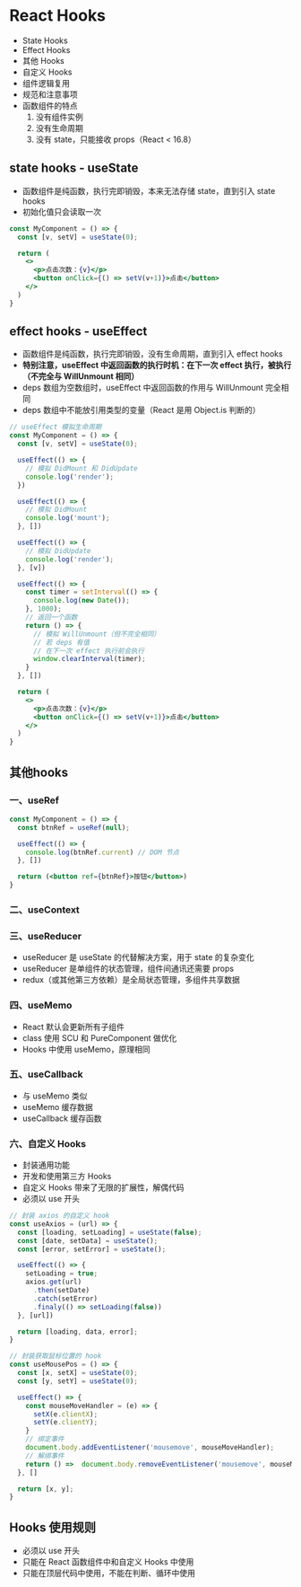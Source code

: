 # React Hooks
* State Hooks
* Effect Hooks
* 其他 Hooks
* 自定义 Hooks
* 组件逻辑复用
* 规范和注意事项
* 函数组件的特点
  1. 没有组件实例
  2. 没有生命周期
  3. 没有 state，只能接收 props（React < 16.8）

## state hooks - useState
* 函数组件是纯函数，执行完即销毁，本来无法存储 state，直到引入 state hooks
* 初始化值只会读取一次
```jsx
const MyComponent = () => {
  const [v, setV] = useState(0);

  return (
    <>
      <p>点击次数：{v}</p>
      <button onClick={() => setV(v+1)}>点击</button>
    </>
  )
}
```

## effect hooks - useEffect
* 函数组件是纯函数，执行完即销毁，没有生命周期，直到引入 effect hooks
* **特别注意，useEffect 中返回函数的执行时机：在下一次 effect 执行，被执行（不完全与 WillUnmount 相同）**
* deps 数组为空数组时，useEffect 中返回函数的作用与 WillUnmount 完全相同
* deps 数组中不能放引用类型的变量（React 是用 Object.is 判断的）
```jsx
// useEffect 模拟生命周期
const MyComponent = () => {
  const [v, setV] = useState(0);

  useEffect(() => {
    // 模拟 DidMount 和 DidUpdate
    console.log('render');
  })

  useEffect(() => {
    // 模拟 DidMount
    console.log('mount');
  }, [])

  useEffect(() => {
    // 模拟 DidUpdate
    console.log('render');
  }, [v])

  useEffect(() => {
    const timer = setInterval(() => {
      console.log(new Date());
    }, 1000);
    // 返回一个函数
    return () => {
      // 模拟 WillUnmount（但不完全相同）
      // 若 deps 有值
      // 在下一次 effect 执行前会执行
      window.clearInterval(timer);
    }
  }, [])

  return (
    <>
      <p>点击次数：{v}</p>
      <button onClick={() => setV(v+1)}>点击</button>
    </>
  )
}
```

## 其他hooks
### 一、useRef
```jsx
const MyComponent = () => {
  const btnRef = useRef(null);

  useEffect(() => {
    console.log(btnRef.current) // DOM 节点
  }, [])

  return (<button ref={btnRef}>按钮</button>)
}
```
### 二、useContext
### 三、useReducer
* useReducer 是 useState 的代替解决方案，用于 state 的复杂变化
* useReducer 是单组件的状态管理，组件间通讯还需要 props
* redux（或其他第三方依赖）是全局状态管理，多组件共享数据
### 四、useMemo
* React 默认会更新所有子组件
* class 使用 SCU 和 PureComponent 做优化
* Hooks 中使用 useMemo，原理相同
### 五、useCallback
* 与 useMemo 类似
* useMemo 缓存数据
* useCallback 缓存函数
### 六、自定义 Hooks
* 封装通用功能
* 开发和使用第三方 Hooks
* 自定义 Hooks 带来了无限的扩展性，解偶代码
* 必须以 use 开头
```js
// 封装 axios 的自定义 hook
const useAxios = (url) => {
  const [loading, setLoading] = useState(false);
  const [date, setData] = useState();
  const [error, setError] = useState();

  useEffect(() => {
    setLoading = true;
    axios.get(url)
      .then(setDate)
      .catch(setError)
      .finaly(() => setLoading(false))
  }, [url])

  return [loading, data, error];
}

// 封装获取鼠标位置的 hook
const useMousePos = () => {
  const [x, setX] = useState(0);
  const [y, setY] = useState(0);

  useEffect() => {
    const mouseMoveHandler = (e) => {
      setX(e.clientX);
      setY(e.clientY);
    }
    // 绑定事件
    document.body.addEventListener('mousemove', mouseMoveHandler);
    // 解绑事件
    return () =>  document.body.removeEventListener('mousemove', mouseMoveHandler);
  }, []

  return [x, y];
}
```
## Hooks 使用规则
* 必须以 use 开头
* 只能在 React 函数组件中和自定义 Hooks 中使用
* 只能在顶层代码中使用，不能在判断、循环中使用